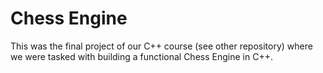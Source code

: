# Chess Engine
This was the final project of our C++ course (see other repository) where we were tasked with building a functional Chess Engine in C++. 
